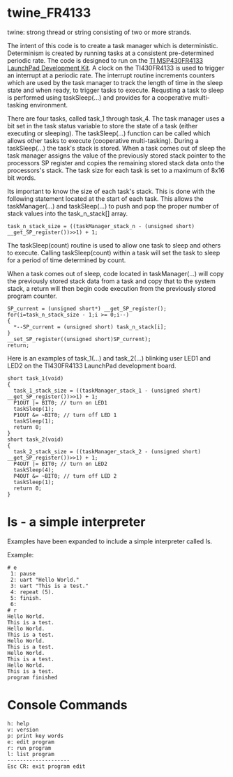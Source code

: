 # twine_FR4133

twine: strong thread or string consisting of two or more strands.

The intent of this code is to create a task manager which is deterministic. Determinism is created by running tasks at a consistent pre-determined periodic rate. The code is designed to run on the [TI MSP430FR4133 LaunchPad Development Kit](https://www.ti.com/store/ti/en/p/product/?p=MSP-EXP430FR4133). A clock on the TI430FR4133 is used to trigger an interrupt at a periodic rate. The interrupt routine increments counters which are used by the task manager to track the length of time in the sleep state and when ready, to trigger tasks to execute. Requsting a task to sleep is performed using taskSleep(...) and provides for a cooperative multi-tasking environment.

There are four tasks, called task_1 through task_4. The task manager uses a bit set in the task status variable to store the state of a task (either executing or sleeping). The taskSleep(...) function can be called which allows other tasks to execute (cooperative multi-tasking). During a taskSleep(...) the task's stack is stored. When a task comes out of sleep the task manager assigns the value of the previously stored stack pointer to the processors SP register and copies the remaining stored stack data onto the processors's stack. The task size for each task is set to a maximum of 8x16 bit words.

Its important to know the size of each task's stack. This is done with the following statement located at the start of each task. This allows the taskManager(…) and taskSleep(…) to push and pop the proper number of stack values into the task_n_stack[] array.

```
task_n_stack_size = ((taskManager_stack_n - (unsigned short) __get_SP_register())>>1) + 1;
```

The taskSleep(count) routine is used to allow one task to sleep and others to execute. Calling taskSleep(count) within a task will set the task to sleep for a period of time determined by count.

When a task comes out of sleep, code located in taskManager(…)  will copy the previously stored stack data from a task and copy that to the system stack, a return will then begin code execution from the previously stored program counter.

```
SP_current = (unsigned short*) __get_SP_register();
for(i=task_n_stack_size - 1;i >= 0;i--)
{
  *--SP_current = (unsigned short) task_n_stack[i];
}
__set_SP_register((unsigned short)SP_current);
return;
````

Here is an examples of task_1(…) and task_2(…) blinking user LED1 and LED2 on the TI430FR4133 LaunchPad development board.

```
short task_1(void)
{
  task_1_stack_size = ((taskManager_stack_1 - (unsigned short) __get_SP_register())>>1) + 1;
  P1OUT |= BIT0; // turn on LED1
  taskSleep(1);
  P1OUT &= ~BIT0; // turn off LED 1
  taskSleep(1);
  return 0;
}
short task_2(void)
{
  task_2_stack_size = ((taskManager_stack_2 - (unsigned short) __get_SP_register())>>1) + 1;
  P4OUT |= BIT0; // turn on LED2
  taskSleep(4);
  P4OUT &= ~BIT0; // turn off LED 2
  taskSleep(1);
  return 0;
}
```

# Is - a simple interpreter

Examples have been expanded to include a simple interpreter called Is.

Example:
```
# e
 1: pause
 2: uart "Hello World."
 3: uart "This is a test."
 4: repeat (5).
 5: finish.
 6:
# r
Hello World.
This is a test.
Hello World.
This is a test.
Hello World.
This is a test.
Hello World.
This is a test.
Hello World.
This is a test.
program finished
```

# Console Commands

```
h: help
v: version
p: print key words
e: edit program
r: run program
l: list program
--------------------
Esc CR: exit program edit
```
